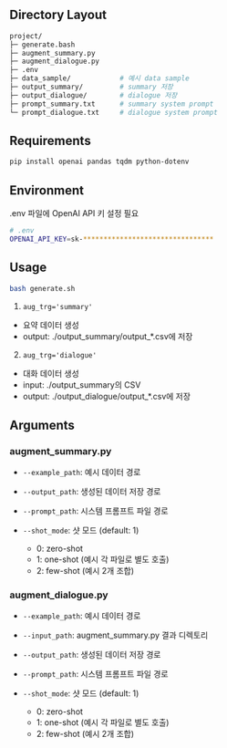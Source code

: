 ## Directory Layout
```bash
project/
├─ generate.bash
├─ augment_summary.py
├─ augment_dialogue.py
├─ .env
├─ data_sample/            # 예시 data sample
├─ output_summary/         # summary 저장
├─ output_dialogue/        # dialogue 저장
├─ prompt_summary.txt      # summary system prompt
└─ prompt_dialogue.txt     # dialogue system prompt
```

## Requirements
```bash
pip install openai pandas tqdm python-dotenv
```

## Environment
.env 파일에 OpenAI API 키 설정 필요

```bash
# .env
OPENAI_API_KEY=sk-********************************
```

## Usage
```bash
bash generate.sh
```

1) `aug_trg='summary'`
- 요약 데이터 생성
- output: ./output_summary/output_*.csv에 저장

2) `aug_trg='dialogue'`
- 대화 데이터 생성
- input: ./output_summary의 CSV
- output: ./output_dialogue/output_*.csv에 저장

## Arguments

### augment_summary.py

- `--example_path`: 예시 데이터 경로

- `--output_path`: 생성된 데이터 저장 경로

- `--prompt_path`: 시스템 프롬프트 파일 경로

- `--shot_mode`: 샷 모드 (default: 1)
    - 0: zero-shot
    - 1: one-shot (예시 각 파일로 별도 호출)
    - 2: few-shot (예시 2개 조합)

### augment_dialogue.py
- `--example_path`: 예시 데이터 경로

- `--input_path`: augment_summary.py 결과 디렉토리

- `--output_path`: 생성된 데이터 저장 경로

- `--prompt_path`: 시스템 프롬프트 파일 경로

- `--shot_mode`: 샷 모드 (default: 1)
    - 0: zero-shot
    - 1: one-shot (예시 각 파일로 별도 호출)
    - 2: few-shot (예시 2개 조합)
